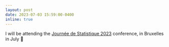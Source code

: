```yaml
---
layout: post
date: 2023-07-03 15:59:00-0400
inline: true
---
```


I will be attending the [Journée de Statistique 2023](https://jds2023.sciencesconf.org/) conference, in Bruxelles in July :fries: